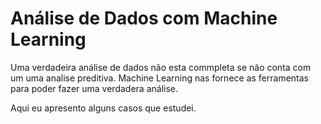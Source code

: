 # Análise de Dados com Machine Learning
 
Uma verdadeira análise de dados não esta commpleta se não conta com um uma analise preditiva. Machine Learning nas fornece as ferramentas para poder fazer uma verdadera análise.

Aqui eu apresento alguns casos que estudei.
